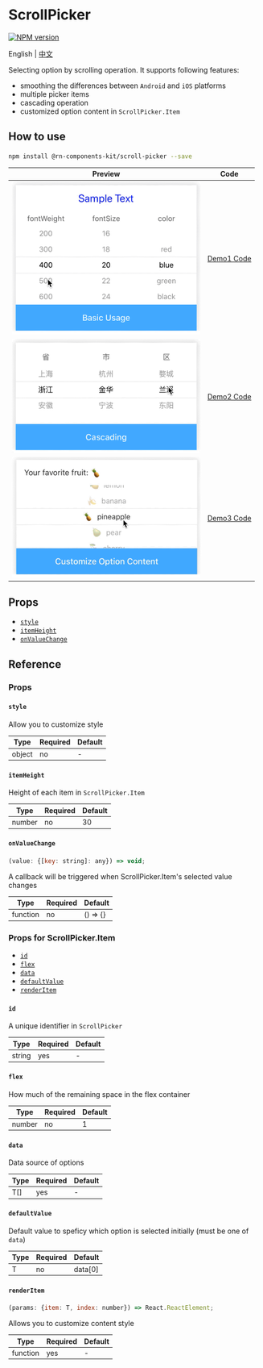 # ScrollPicker

[![NPM version](https://img.shields.io/npm/v/@rn-components-kit/scroll-picker.svg)](https://www.npmjs.com/package/@rn-components-kit/scroll-picker)

English | [中文](./README.zh-CN.md)

Selecting option by scrolling operation. It supports following features:

- smoothing the differences between `Android` and `iOS` platforms
- multiple picker items
- cascading operation
- customized option content in `ScrollPicker.Item`

## How to use

```bash
npm install @rn-components-kit/scroll-picker --save
```

|Preview|Code|
|------------|:---------:|
|<img width="375" src="./preview/basic-usage.gif"/>|[Demo1 Code](./demos/Demo1.js)|
|<img width="375" src="./preview/cascading.gif"/>|[Demo2 Code](./demos/Demo2.js)|
|<img width="375" src="./preview/customize-option-content.gif"/>|[Demo3 Code](./demos/Demo3.js)|

## Props

- [`style`](#style)
- [`itemHeight`](#itemHeight)
- [`onValueChange`](#onValueChange)

## Reference

### Props

#### `style`

Allow you to customize style

|Type|Required|Default|
|----|--------|-------|
|object|no|-|

#### `itemHeight`

Height of each item in `ScrollPicker.Item`

|Type|Required|Default|
|----|--------|-------|
|number|no|30|

#### `onValueChange`

```js
(value: {[key: string]: any}) => void;
```

A callback will be triggered when ScrollPicker.Item's selected value changes

|Type|Required|Default|
|----|--------|-------|
|function|no|() => {}|

### Props for ScrollPicker.Item

- [`id`](#id)
- [`flex`](#flex)
- [`data`](#data)
- [`defaultValue`](#defaultValue)
- [`renderItem`](#renderItem)

#### `id`

A unique identifier in `ScrollPicker`

|Type|Required|Default|
|----|--------|-------|
|string|yes|-|

#### `flex`

How much of the remaining space in the flex container

|Type|Required|Default|
|----|--------|-------|
|number|no|1|

#### `data`

Data source of options

|Type|Required|Default|
|----|--------|-------|
|T[]|yes|-|

#### `defaultValue`

Default value to speficy which option is selected initially (must be one of `data`)

|Type|Required|Default|
|----|--------|-------|
|T|no|data[0]|

#### `renderItem`

```js
(params: {item: T, index: number}) => React.ReactElement;
```

Allows you to customize content style

|Type|Required|Default|
|----|--------|-------|
|function|yes|-|
